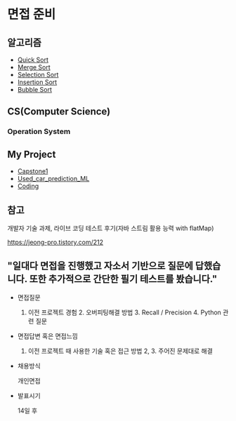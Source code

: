 # 면접 준비

## 알고리즘

- [Quick Sort](https://github.com/Girin7716/interview/tree/master/Algorithm/Quick_Sort)
- [Merge Sort](https://github.com/Girin7716/interview/tree/master/Algorithm/Merge_Sort)
- [Selection Sort](https://github.com/Girin7716/interview/tree/master/Algorithm/Selection_Sort)
- [Insertion Sort](https://github.com/Girin7716/interview/tree/master/Algorithm/Insertion_Sort)
- [Bubble Sort](https://github.com/Girin7716/interview/tree/master/Algorithm/Bubble_Sort)



## CS(Computer Science)

### Operation System



## My Project

- [Capstone1](https://github.com/Girin7716/interview/tree/master/My_Project/Capstone1)
- [Used_car_prediction_ML](https://github.com/Girin7716/interview/tree/master/My_Project/Used_Car_Prediction_ML)
- [Coding](https://github.com/Girin7716/interview/tree/master/My_Project/Coding)



## 참고

개발자 기술 과제, 라이브 코딩 테스트 후기(자바 스트림 활용 능력 with flatMap)

https://jeong-pro.tistory.com/212











## "일대다 면접을 진행했고 자소서 기반으로 질문에 답했습니다. 또한 추가적으로 간단한 필기 테스트를 봤습니다."

- 면접질문

  1. 이전 프로젝트 경험 2. 오버피팅해결 방법 3. Recall / Precision 4. Python 관련 질문

- 면접답변 혹은 면접느낌

  1. 이전 프로젝트 때 사용한 기술 혹은 접근 방법 2, 3. 주어진 문제대로 해결

- 채용방식

  개인면접

- 발표시기

  14일 후